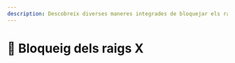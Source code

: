 ```yaml
---
description: Descobreix diverses maneres integrades de bloquejar els raigs X.
---
```


# 🩻 Bloqueig dels raigs X

